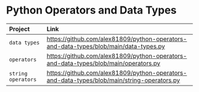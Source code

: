 # Python Operators and Data Types

| Project | Link | 
| :------ | :---------- | 
| `data types` | https://github.com/alex81809/python-operators-and-data-types/blob/main/data-types.py |
| `operators` | https://github.com/alex81809/python-operators-and-data-types/blob/main/operators.py | 
| `string operators` | https://github.com/alex81809/python-operators-and-data-types/blob/main/string-operators.py | 
